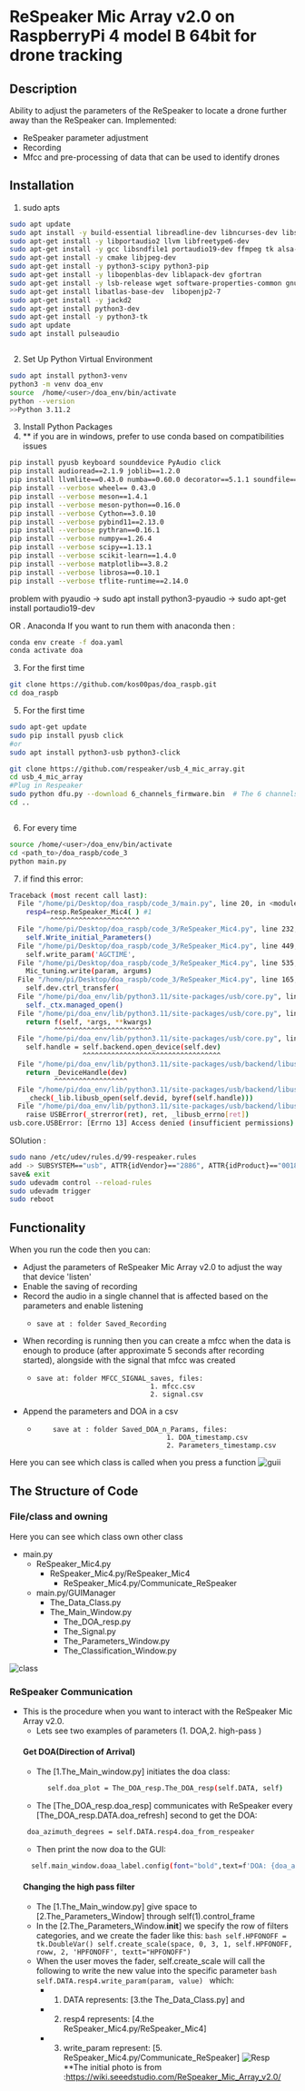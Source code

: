 # ReSpeaker Mic Array v2.0 on RaspberryPi 4 model B 64bit for drone tracking   
## Description
Ability to adjust the parameters of the ReSpeaker to locate a drone further away than the ReSpeaker can.
Implemented:
- ReSpeaker parameter adjustment
- Recording 
- Mfcc and pre-processing of data that can be used to identify drones 
## Installation
1.  sudo apts
```bash
sudo apt update
sudo apt install -y build-essential libreadline-dev libncurses-dev libssl-dev libsqlite3-dev tk-dev libgdbm-dev libc6-dev libbz2-dev zlib1g-dev openssl libffi-dev
sudo apt-get install -y libportaudio2 llvm libfreetype6-dev
sudo apt-get install -y gcc libsndfile1 portaudio19-dev ffmpeg tk alsa-utils usbutils x11-apps
sudo apt-get install -y cmake libjpeg-dev
sudo apt-get install -y python3-scipy python3-pip
sudo apt-get install -y libopenblas-dev liblapack-dev gfortran
sudo apt-get install -y lsb-release wget software-properties-common gnupg
sudo apt-get install libatlas-base-dev  libopenjp2-7
sudo apt-get install -y jackd2
sudo apt-get install python3-dev
sudo apt-get install -y python3-tk
sudo apt update
sudo apt install pulseaudio



```
2. Set Up Python Virtual Environment
```bash
sudo apt install python3-venv
python3 -m venv doa_env
source  /home/<user>/doa_env/bin/activate
python --version
>>Python 3.11.2

```
3. Install Python Packages
4. ** if you are in windows, prefer to use conda based on compatibilities issues 

```bash
pip install pyusb keyboard sounddevice PyAudio click
pip install audioread==2.1.9 joblib==1.2.0
pip install llvmlite==0.43.0 numba==0.60.0 decorator==5.1.1 soundfile==0.12.1 resampy==0.3.1
pip install --verbose wheel== 0.43.0
pip install --verbose meson==1.4.1
pip install --verbose meson-python==0.16.0
pip install --verbose Cython==3.0.10
pip install --verbose pybind11==2.13.0
pip install --verbose pythran==0.16.1
pip install --verbose numpy==1.26.4
pip install --verbose scipy==1.13.1
pip install --verbose scikit-learn==1.4.0
pip install --verbose matplotlib==3.8.2
pip install --verbose librosa==0.10.1
pip install --verbose tflite-runtime==2.14.0

```
problem with pyaudio -> sudo apt install python3-pyaudio 
					 ->  sudo apt-get install portaudio19-dev

OR . Anaconda
If you want to run them with anaconda then :   
```bash 
conda env create -f doa.yaml
conda activate doa
```
3. For the first time
```bash
git clone https://github.com/kos00pas/doa_raspb.git
cd doa_raspb
```

5. For the first time 
```bash
sudo apt-get update
sudo pip install pyusb click
#or
sudo apt install python3-usb python3-click

git clone https://github.com/respeaker/usb_4_mic_array.git
cd usb_4_mic_array
#Plug in Respeaker  
sudo python dfu.py --download 6_channels_firmware.bin  # The 6 channels version
cd ..



```



6. For every time 
```bash
source /home/<user>/doa_env/bin/activate
cd <path_to>/doa_raspb/code_3
python main.py
```
7. if find this error:
```bash
Traceback (most recent call last):
  File "/home/pi/Desktop/doa_raspb/code_3/main.py", line 20, in <module>
    resp4=resp.ReSpeaker_Mic4( ) #1
          ^^^^^^^^^^^^^^^^^^^^^^
  File "/home/pi/Desktop/doa_raspb/code_3/ReSpeaker_Mic4.py", line 232, in __init__
    self.Write_initial_Parameters()
  File "/home/pi/Desktop/doa_raspb/code_3/ReSpeaker_Mic4.py", line 449, in Write_initial_Parameters
    self.write_param('AGCTIME',
  File "/home/pi/Desktop/doa_raspb/code_3/ReSpeaker_Mic4.py", line 535, in write_param
    Mic_tuning.write(param, argums)
  File "/home/pi/Desktop/doa_raspb/code_3/ReSpeaker_Mic4.py", line 165, in write
    self.dev.ctrl_transfer(
  File "/home/pi/doa_env/lib/python3.11/site-packages/usb/core.py", line 1071, in ctrl_transfer
    self._ctx.managed_open()
  File "/home/pi/doa_env/lib/python3.11/site-packages/usb/core.py", line 113, in wrapper
    return f(self, *args, **kwargs)
           ^^^^^^^^^^^^^^^^^^^^^^^^
  File "/home/pi/doa_env/lib/python3.11/site-packages/usb/core.py", line 131, in managed_open
    self.handle = self.backend.open_device(self.dev)
                  ^^^^^^^^^^^^^^^^^^^^^^^^^^^^^^^^^^
  File "/home/pi/doa_env/lib/python3.11/site-packages/usb/backend/libusb1.py", line 804, in open_device
    return _DeviceHandle(dev)
           ^^^^^^^^^^^^^^^^^^
  File "/home/pi/doa_env/lib/python3.11/site-packages/usb/backend/libusb1.py", line 652, in __init__
    _check(_lib.libusb_open(self.devid, byref(self.handle)))
  File "/home/pi/doa_env/lib/python3.11/site-packages/usb/backend/libusb1.py", line 604, in _check
    raise USBError(_strerror(ret), ret, _libusb_errno[ret])
usb.core.USBError: [Errno 13] Access denied (insufficient permissions)
```
SOlution :
```bash
sudo nano /etc/udev/rules.d/99-respeaker.rules
add -> SUBSYSTEM=="usb", ATTR{idVendor}=="2886", ATTR{idProduct}=="0018", MODE="0666"
save& exit
sudo udevadm control --reload-rules
sudo udevadm trigger
sudo reboot

```
## Functionality 
When you run the code then you can:
- Adjust the parameters of ReSpeaker Mic Array v2.0 to adjust the way that device 'listen'
- Enable the saving of recording
- Record the audio in a single channel that is affected based  on the parameters and enable listening 
    -     save at : folder Saved_Recording
- When recording is running then you can create a mfcc when the data is enough to produce (after approximate 5 seconds after recording started), alongside with the signal that mfcc was created 
    -     save at: folder MFCC_SIGNAL_saves, files:
                                      1. mfcc.csv
                                      2. signal.csv


- Append the parameters and DOA in a csv 
  -         save at : folder Saved_DOA_n_Params, files:
                                        1. DOA_timestamp.csv 
                                        2. Parameters_timestamp.csv 


Here you can see which class is called when you press a function
![guii](guii.jpg)




## The Structure of Code 
### File/class and owning 
Here you can see which class own other class
- main.py
  - ReSpeaker_Mic4.py
	  - ReSpeaker_Mic4.py/ReSpeaker_Mic4
        - ReSpeaker_Mic4.py/Communicate_ReSpeaker
  - main.py/GUIManager
	  - The_Data_Class.py
	  - The_Main_Window.py
        - The_DOA_resp.py
        - The_Signal.py
        - The_Parameters_Window.py
        - The_Classification_Window.py
        
![class](class.jpg)




### ReSpeaker Communication
- This is the procedure when you want to interact with the ReSpeaker Mic Array v2.0.
  - Lets see two examples of parameters (1. DOA,2. high-pass )
  #### Get DOA(Direction of Arrival)
     - The [1.The_Main_window.py] initiates the doa class:
    ```bash 
          self.doa_plot = The_DOA_resp.The_DOA_resp(self.DATA, self)
    ```
    - The [The_DOA_resp.doa_resp] communicates with ReSpeaker every [The_DOA_resp.DATA.doa_refresh] second to get the DOA: 
    ```bash 
     doa_azimuth_degrees = self.DATA.resp4.doa_from_respeaker 
   ```
    - Then print the now doa to the GUI:
    ```bash 
      self.main_window.doaa_label.config(font="bold",text=f'DOA: {doa_azimuth_degrees}')
    ```
  #### Changing the high pass filter 
    - The [1.The_Main_window.py] give space to [2.The_Parameters_Window] through self(1).control_frame
    - In the [2.The_Parameters_Window.__init__] we specify the row of filters categories, and we create the fader like this: 
            ```bash
                self.HPFONOFF = tk.DoubleVar()
                self.create_scale(space, 0, 3, 1, self.HPFONOFF, roww, 2, 'HPFONOFF', textt="HPFONOFF")
             ```
    - When the user moves the fader, self.create_scale will call the following to write the new value into the specific parameter 
            ```bash
            self.DATA.resp4.write_param(param, value)
            ```
    which:
      - 1. DATA represents:  [3.the The_Data_Class.py]  and 
      - 2. resp4 represents:  [4.the ReSpeaker_Mic4.py/ReSpeaker_Mic4]
      - 3. write_param represent: [5. ReSpeaker_Mic4.py/Communicate_ReSpeaker] 
    ![Resp](Resp.jpg)
    **The initial photo is from :https://wiki.seeedstudio.com/ReSpeaker_Mic_Array_v2.0/
